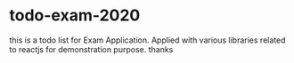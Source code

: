 # todo-exam-2020
this is a todo list for Exam Application. Applied with various libraries related to reactjs for demonstration purpose. thanks
